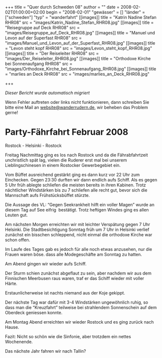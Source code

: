 +++
title = "Quer durch Schweden 08"
author = ""
date = 2008-02-02T01:00:00+02:00
begin = "2008-02-01"
"gewässer" = []
"länder" = ["schweden"]
"typ" = "wanderfahrt"
[[images]]
title = "Katrin Nadine Stefan RHR08"
src = "images/Katrin_Nadine_Stefan_RHR08.jpg"
[[images]]
title = "Reisegruppe auf Deck RHR08"
src = "images/Reisegruppe_auf_Deck_RHR08.jpg"
[[images]]
title = "Manuel und Levon auf der Superfast RHR08"
src = "images/Manuel_und_Levon_auf_der_Superfast_RHR08.jpg"
[[images]]
title = "Levon steht kopf RHR08"
src = "images/Levon_steht_kopf_RHR08.jpg"
[[images]]
title = "Der Reiseleiter RHR08"
src = "images/Der_Reiseleiter_RHR08.jpg"
[[images]]
title = "Orthodoxe Kirche bei Sonnenaufgang RHR08"
src = "images/Orthodoxe_Kirche_bei_Sonnenaufgang_RHR08.jpg"
[[images]]
title = "marlies an Deck RHR08"
src = "images/marlies_an_Deck_RHR08.jpg"

+++


*Dieser Bericht wurde automatisch migriert*

Wenn Fehler auftreten oder links nicht funktionieren, dann schreiben Sie bitte eine Mail an website@wanderrudern.de, wir beheben das Problem gerne!



# Party-Fährfahrt Februar 2008


Rostock - Helsinki - Rostock

Freitag Nachmittag ging es los nach Rostock und da die Fährabfahrtzeit unchristlich spät lag, vielen die Ruderer erst mal bei unserem Lieblingschinesen in einem Rostocker Gewerbegebiet ein.

Vom Büffet ausreichend gestärkt ging es dann kurz vor 22 Uhr zum Einchecken. Gegen 23:30 durften wir dann endlich aufs Schiff. Als es gegen 5 Uhr früh ablegte schliefen die meisten bereits in ihren Kabinen. Trotz nächtlicher Windstärken bis zu 7 schliefen alle recht gut, bevor sich die Mannschaft aufs Frühstücksbüffet stürzte.

Die Aussage des VL: “Gegen Seekrankheit hilft ein voller Magen” wurde an diesem Tag auf See eifrig  bestätigt. Trotz heftigen Windes ging es allen Leuten gut.

Am nächsten Morgen erreichten wir mit leichter Verspätung gegen 7 Uhr Helsinki. Die Stadtbesichtigung Sonntag früh um 7 Uhr in Helsinki verlief zunächst ein bisschen schleppend, nicht einmal die orthodoxe Kirche war schon offen.

Im Laufe des Tages gab es jedoch für alle noch etwas anzusehen, nur die Frauen waren böse. dass alle Modegeschäfte am Sonntag zu hatten.

Am Abend gingen wir wieder aufs Schiff.

Der Sturm schien zunächst abgeflaut zu sein, aber nachdem wir aus dem Finnischen Meerbusen raus waren, traf er das Schiff wieder mit voller Härte.

Erstaunlicherweise ist nachts niemand aus der Koje gekippt.

Der nächste Tag war dafür mit 3-4 Windstärken ungewöhnlich ruhig, so dass man die “Kreuzfahrt” teilweise bei strahlendem Sonnenschein auf dem Oberdeck geniessen konnte.

Am Montag Abend erreichten wir wieder Rostock und es ging zurück nach Hause.

Fazit: Nicht so schön wie die Sinfonie, aber trotzdem ein nettes Wochenende.

Das nächste Jahr fahren wir nach Tallin?